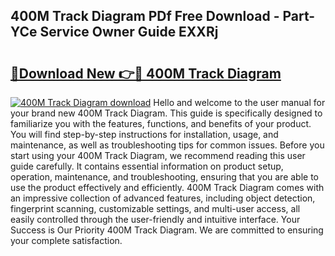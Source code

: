 ## 400M Track Diagram PDf Free Download - Part-YCe Service Owner Guide EXXRj

# <h2><a href="http://dfqacuu.blite.top/?on=400M+Track+Diagram">🔗Download New 👉🔴 400M Track Diagram</a></h2>

[![400M Track Diagram download](https://i.imgur.com/lujVjoI.png)](http://dfqacuu.blite.top/?on=400M+Track+Diagram)
Hello and welcome to the user manual for your brand new 400M Track Diagram. This guide is specifically designed to familiarize you with the features, functions, and benefits of your product. You will find step-by-step instructions for installation, usage, and maintenance, as well as troubleshooting tips for common issues. Before you start using your 400M Track Diagram, we recommend reading this user guide carefully. It contains essential information on product setup, operation, maintenance, and troubleshooting, ensuring that you are able to use the product effectively and efficiently. 400M Track Diagram comes with an impressive collection of advanced features, including object detection, fingerprint scanning, customizable settings, and multi-user access, all easily controlled through the user-friendly and intuitive interface. Your Success is Our Priority 400M Track Diagram. We are committed to ensuring your complete satisfaction.
